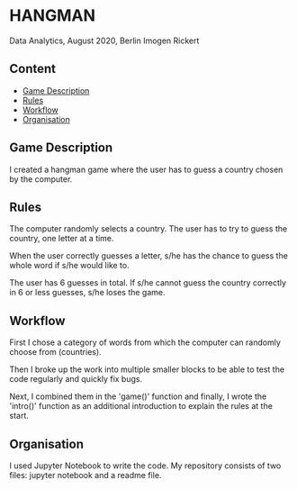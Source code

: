 # HANGMAN

Data Analytics, August 2020, Berlin
Imogen Rickert 

## Content
- [Game Description](#game-description)
- [Rules](#rules)
- [Workflow](#workflow)
- [Organisation](#organisation)

## Game Description
I created a hangman game where the user has to guess a country chosen by the computer. 

## Rules
The computer randomly selects a country. The user has to try to guess the country, one letter at a time. 

When the user correctly guesses a letter, s/he has the chance to guess the whole word if s/he would like to. 

The user has 6 guesses in total. If s/he cannot guess the country correctly in 6 or less guesses, s/he loses the game. 


## Workflow
First I chose a category of words from which the computer can randomly choose from (countries).

Then I broke up the work into multiple smaller blocks to be able to test the code regularly and quickly fix bugs. 

Next, I combined them in the 'game()' function and finally, I wrote the 'intro()' function as an additional introduction to explain the rules at the start. 


## Organisation
I used Jupyter Notebook to write the code.
My repository consists of  two files: jupyter notebook and a readme file.
